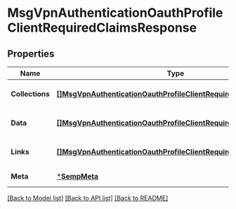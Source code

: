 # MsgVpnAuthenticationOauthProfileClientRequiredClaimsResponse

## Properties
Name | Type | Description | Notes
------------ | ------------- | ------------- | -------------
**Collections** | [**[]MsgVpnAuthenticationOauthProfileClientRequiredClaimCollections**](MsgVpnAuthenticationOauthProfileClientRequiredClaimCollections.md) |  | [optional] [default to null]
**Data** | [**[]MsgVpnAuthenticationOauthProfileClientRequiredClaim**](MsgVpnAuthenticationOauthProfileClientRequiredClaim.md) |  | [optional] [default to null]
**Links** | [**[]MsgVpnAuthenticationOauthProfileClientRequiredClaimLinks**](MsgVpnAuthenticationOauthProfileClientRequiredClaimLinks.md) |  | [optional] [default to null]
**Meta** | [***SempMeta**](SempMeta.md) |  | [default to null]

[[Back to Model list]](../README.md#documentation-for-models) [[Back to API list]](../README.md#documentation-for-api-endpoints) [[Back to README]](../README.md)

